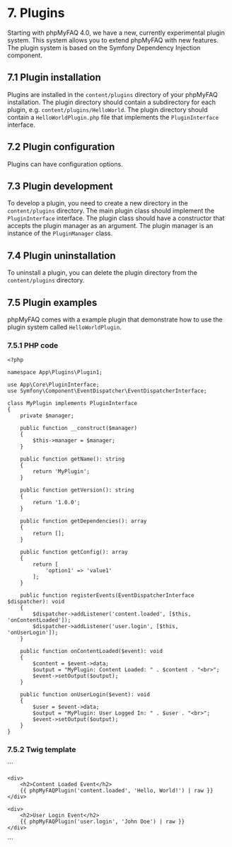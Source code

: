 # 7. Plugins

Starting with phpMyFAQ 4.0, we have a new, currently experimental plugin system.
This system allows you to extend phpMyFAQ with new features.
The plugin system is based on the Symfony Dependency Injection component.

## 7.1 Plugin installation

Plugins are installed in the `content/plugins` directory of your phpMyFAQ installation.
The plugin directory should contain a subdirectory for each plugin, e.g. `content/plugins/HelloWorld`.
The plugin directory should contain a `HelloWorldPlugin.php` file that implements the `PluginInterface` interface.

## 7.2 Plugin configuration

Plugins can have configuration options.

## 7.3 Plugin development

To develop a plugin, you need to create a new directory in the `content/plugins` directory.
The main plugin class should implement the `PluginInterface` interface.
The plugin class should have a constructor that accepts the plugin manager as an argument.
The plugin manager is an instance of the `PluginManager` class.

## 7.4 Plugin uninstallation

To uninstall a plugin, you can delete the plugin directory from the `content/plugins` directory.

## 7.5 Plugin examples

phpMyFAQ comes with a example plugin that demonstrate how to use the plugin system called `HelloWorldPlugin`.

### 7.5.1 PHP code

```
<?php

namespace App\Plugins\Plugin1;

use App\Core\PluginInterface;
use Symfony\Component\EventDispatcher\EventDispatcherInterface;

class MyPlugin implements PluginInterface
{
    private $manager;

    public function __construct($manager)
    {
        $this->manager = $manager;
    }

    public function getName(): string
    {
        return 'MyPlugin';
    }

    public function getVersion(): string
    {
        return '1.0.0';
    }

    public function getDependencies(): array
    {
        return [];
    }

    public function getConfig(): array
    {
        return [
            'option1' => 'value1'
        ];
    }

    public function registerEvents(EventDispatcherInterface $dispatcher): void
    {
        $dispatcher->addListener('content.loaded', [$this, 'onContentLoaded']);
        $dispatcher->addListener('user.login', [$this, 'onUserLogin']);
    }

    public function onContentLoaded($event): void
    {
        $content = $event->data;
        $output = "MyPlugin: Content Loaded: " . $content . "<br>";
        $event->setOutput($output);
    }

    public function onUserLogin($event): void
    {
        $user = $event->data;
        $output = "MyPlugin: User Logged In: " . $user . "<br>";
        $event->setOutput($output);
    }
}
```

### 7.5.2 Twig template

´´´

    <div>
        <h2>Content Loaded Event</h2>
        {{ phpMyFAQPlugin('content.loaded', 'Hello, World!') | raw }}
    </div>

    <div>
        <h2>User Login Event</h2>
        {{ phpMyFAQPlugin('user.login', 'John Doe') | raw }}
    </div>

´´´
